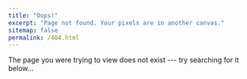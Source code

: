 ```yaml
---
title: "Oops!"
excerpt: "Page not found. Your pixels are in another canvas."
sitemap: false
permalink: /404.html
---
```


The page you were trying to view does not exist --- try searching for it below...

<script type="text/javascript">
  var GOOG_FIXURL_LANG = 'en';
  var GOOG_FIXURL_SITE = '{{ site.url }}'
</script>
<script type="text/javascript"
  src="//linkhelp.clients.google.com/tbproxy/lh/wm/fixurl.js">
</script>

<script async src="https://cse.google.com/cse.js?cx=004827446508450288480:9wghxxckyar"></script>
<div class="gcse-search"></div>


<?xml version="1.0" encoding="UTF-8"?>
<Annotations start="0" num="1" total="1">
  <Annotation about="zhanksun.github.io/*" score="1" timestamp="0x0005a5bdf0c471d2" href="ChR6aGFua3N1bi5naXRodWIuaW8vKhDS45GG37fpAg==">
    <Label name="_cse_9wghxxckyar"/>
    <AdditionalData attribute="original_url" value="https://zhanksun.github.io/"/>
  </Annotation>
</Annotations>
